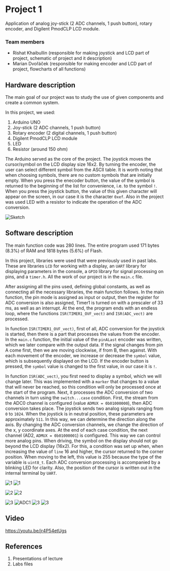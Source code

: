 # Project 1

Application of analog joy-stick (2 ADC channels, 1 push button), rotary encoder, and Digilent PmodCLP LCD module.

### Team members

* Rishat Khaibullin (responsible for making joystick and LCD part of project, schematic of project and it description)
* Marian Dvořáček (responsible for making encoder and LCD part of project, flowcharts of all functions)

## Hardware description

The main goal of our project was to study the use of given components and create a common system.

In this project, we used:
1. Arduino UNO
2. Joy-stick (2 ADC channels, 1 push button)
3. Rotary encoder (2 digital channels, 1 push button)
4. Digilent PmodCLP LCD module
5. LED
6. Resistor (around 150 ohm)

The Arduino served as the core of the project. The joystick moves the cursor/symbol on the LCD display size 16x2. By turning the encoder, the user can select different symbol from the ASCII table. It is worth noting that when choosing symbols, there are no custom symbols that are initially empty. When you press the enecoder button, the value of the symbol is returned to the beginning of the list for convenience, i.e. to the symbol `!`. When you press the joystick button, the value of this given character will appear on the screen, in our case it is the character `0xef`. Also in the project was used LED with a resistor to indicate the operation of the ADC conversion.


![Sketch](images/Sketch1.png)

## Software description

The main function code was 280 lines. The entire program used 171 bytes (8.3%) of RAM and 1818 bytes (5.6%) of Flash.

In this project, libraries were used that were previously used in past labs. These are libraries `LCD` for working with a display, an `UART` library for displaying parameters in the console, a `GPIO` library for signal processing on pins, and a `timer.h`. All the work of our project is in the `main.c` file.

After assigning all the pins used, defining global constants, as well as connecting all the necessary libraries, the main function follows. In the main function, the pin mode is assigned as input or output, then the register for ADC conversion is also assigned, Timer1 is turned on with a prescaler of 33 ms, as well as an interrupt. At the end, the program ends with an endless loop, where the functions `ISR(TIMER1_OVF_vect)` and `ISR(ADC_vect)` are processed.

In function `ISR(TIMER1_OVF_vect)`, first of all, ADC conversion for the joystick is started, then there is a part that processes the values from the encoder. In the `main.c` function, the initial value of the `pinALast` encoder was written, which we later compare with the output data. If the signal changes from pin A come first, then we are moving clockwise, if from B, then against. With each movement of the encoder, we increase or decrease the `symbol` value, which is subsequently displayed on the LCD. If the encoder button is pressed, the `symbol` value is changed to the first value, in our case it is `!`.

In function `ISR(ADC_vect)`, you first need to display a symbol, which we will change later. This was implemented with a `marker` that changes to a value that will never be reached, so this condition will only be processed once at the start of the program.
Next, it processes the ADC conversion of two channels in turn using the `switch...case` condition. First, the stream from the ADC0 channel is configured (value `ADMUX = 0b01000000`), then ADC conversion takes place. The joystick sends two analog signals ranging from `0` to `1024`. When the joystick is in neutral position, these parameters are approximately `511`. In this way, we can determine the direction along the axis. By changing the ADC conversion channels, we change the direction of the x, y coordinate axes. At the end of each case condition, the next channel (AD2, `ADMUX = 0b01000001`) is configured. This way we can control more analog pins. When driving, the symbol on the display should not go beyond the LCD display (16x2). For this, a condition was set up when, when increasing the value of `line` 16 and higher, the cursor returned to the corner position. When moving to the left, this value is 255 because the type of the variable is `uint8_t`. Each ADC conversion processing is accompanied by a blinking LED for clarity. Also, the position of the cursor is written out in the internal terminal by `UART`.

![1](images/pos1.PNG) ![1](images/UART1.PNG)

![2](images/pos2.PNG) ![2](images/UART2.PNG)

![3](images/main2.PNG) ![ADC1](images/ADC1.png) ![3](images/ADC2.png) ![3](images/T1.png)

## Video

https://youtu.be/jr4P54etUgs

## References

1. Presentations of lecture
2. Labs files
